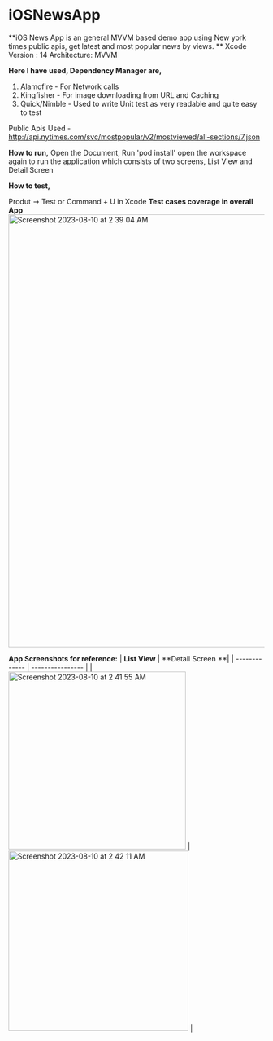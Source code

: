 # iOSNewsApp
**iOS News App is an general MVVM based demo app using New york times public apis, get latest and most popular news by views.
**
Xcode Version : 14
Architecture: MVVM


**Here I have used, Dependency Manager are,**
1. Alamofire - For Network calls
2. Kingfisher - For image downloading from URL and Caching
3. Quick/Nimble - Used to write Unit test as very readable and quite easy to test

Public Apis Used - http://api.nytimes.com/svc/mostpopular/v2/mostviewed/all-sections/7.json


**How to run,**
Open the Document,
Run 'pod install'
open the workspace again to run the application which consists of two screens,
List View and Detail Screen

**How to test,**

Produt -> Test or Command + U in Xcode
**Test cases coverage in overall App**
<img width="850" alt="Screenshot 2023-08-10 at 2 39 04 AM" src="https://github.com/MoahammedRizwan/iOSNewApp/assets/34263350/85f6b3fb-4ffd-4401-aabc-afb5fe7de34a">


**App Screenshots for reference:**
| **List View** | **Detail Screen **|
| ------------- | ---------------- |
| <img width="349" alt="Screenshot 2023-08-10 at 2 41 55 AM" src="https://github.com/MoahammedRizwan/iOSNewApp/assets/34263350/e8763df8-92c5-4acf-990c-8a8aa268cd77"> | <img width="354" alt="Screenshot 2023-08-10 at 2 42 11 AM" src="https://github.com/MoahammedRizwan/iOSNewApp/assets/34263350/aea2038b-d22c-4960-98a0-a9a8a8ea54a3"> |




